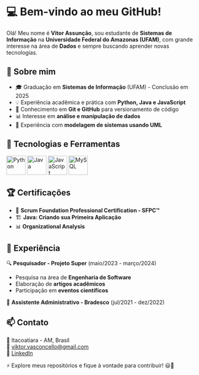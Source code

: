 # 💻 **Bem-vindo ao meu GitHub!**

Olá! Meu nome é **Vitor Assunção**, sou estudante de **Sistemas de Informação** na **Universidade Federal do Amazonas (UFAM)**, com grande interesse na área de **Dados** e sempre buscando aprender novas tecnologias.

## 🚀 **Sobre mim**
- 🎓 Graduação em **Sistemas de Informação** (UFAM) - Conclusão em 2025  
- 💡 Experiência acadêmica e prática com **Python, Java e JavaScript**  
- 🔧 Conhecimento em **Git e GitHub** para versionamento de código  
- 📊 Interesse em **análise e manipulação de dados**  
- 📌 Experiência com **modelagem de sistemas usando UML**  

## 🚀 **Tecnologias e Ferramentas**
<img src="https://cdn.jsdelivr.net/gh/devicons/devicon/icons/python/python-original.svg" alt="Python" width="50"/>  <img src="https://cdn.jsdelivr.net/gh/devicons/devicon/icons/java/java-original.svg" alt="Java" width="50"/>  <img src="https://cdn.jsdelivr.net/gh/devicons/devicon/icons/javascript/javascript-original.svg" alt="JavaScript" width="50"/> <img src="https://cdn.jsdelivr.net/gh/devicons/devicon/icons/mysql/mysql-original.svg" alt="MySQL" width="50"/> 

## 🏆 **Certificações**
- 📜 **Scrum Foundation Professional Certification - SFPC™**  
- 🏗️ **Java: Criando sua Primeira Aplicação**  
- 📊 **Organizational Analysis**  

## 🏢 **Experiência**
🔍 **Pesquisador - Projeto Super** (maio/2023 - março/2024)  
- Pesquisa na área de **Engenharia de Software**  
- Elaboração de **artigos acadêmicos**  
- Participação em **eventos científicos**  

🏦 **Assistente Administrativo - Bradesco** (jul/2021 - dez/2022)  

## 📫 **Contato**
📍 Itacoatiara - AM, Brasil  
📧 viktor.vasconcello@gmail.com  
🔗 [LinkedIn](https://www.linkedin.com/in/vitor-assuncao)  

⚡ Explore meus repositórios e fique à vontade para contribuir! 😃🚀
